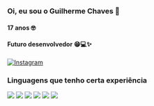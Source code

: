 ### Oi, eu sou o Guilherme Chaves &#x1F44B;
#### 17 anos &#x1F913;
#### Futuro desenvolvedor &#x1F601;&#x1F4BB;&#x2728;
[![Instagram](https://img.shields.io/badge/Instagram-E4405F?style=for-the-badge&logo=instagram&logoColor=white)](https://www.instagram.com/guichaves20/)

### Linguagens que tenho certa experiência

![](https://img.shields.io/badge/Python-14354C?style=for-the-badge&logo=python&logoColor=white) ![](https://img.shields.io/badge/HTML5-E34F26?style=for-the-badge&logo=html5&logoColor=white) ![](https://img.shields.io/badge/CSS3-1572B6?style=for-the-badge&logo=css3&logoColor=white) ![](https://img.shields.io/badge/JavaScript-F7DF1E?style=for-the-badge&logo=javascript&logoColor=black) ![](https://img.shields.io/badge/PHP-777BB4?style=for-the-badge&logo=php&logoColor=white) ![](https://img.shields.io/badge/MySQL-00000F?style=for-the-badge&logo=mysql&logoColor=white)
